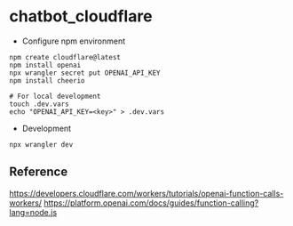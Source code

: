# chatbot_cloudflare
- Configure npm environment
```
npm create cloudflare@latest
npm install openai
npx wrangler secret put OPENAI_API_KEY
npm install cheerio

# For local development
touch .dev.vars
echo "OPENAI_API_KEY=<key>" > .dev.vars
```

- Development
```
npx wrangler dev
```
## Reference
https://developers.cloudflare.com/workers/tutorials/openai-function-calls-workers/
https://platform.openai.com/docs/guides/function-calling?lang=node.js

